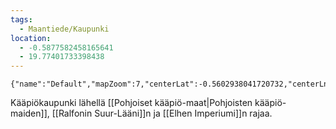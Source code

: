 ```yaml
---
tags:
  - Maantiede/Kaupunki
location:
  - -0.5877582458165641
  - 19.77401733398438
---
```

```mapview
{"name":"Default","mapZoom":7,"centerLat":-0.5602938041720732,"centerLng":19.478759765625004,"query":"","chosenMapSource":1,"lock":true}
```
Kääpiökaupunki lähellä [[Pohjoiset kääpiö-maat|Pohjoisten kääpiö-maiden]], [[Ralfonin Suur-Lääni]]n ja [[Elhen Imperiumi]]n rajaa.